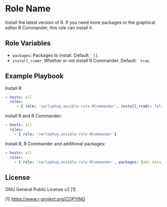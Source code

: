 Role Name
=========

Install the latest version of R. If you need more packages or the graphical editor R Commander, this role can install it. 


Role Variables
--------------
- ```packages```: Packages to install. Default: ``` []```. 
- ```install_rcmdr```: Whether or not install R Commander. Default: ``` true```.

Example Playbook
----------------

Install R:
```yml
- hosts: all
  roles:
	 - { role: 'serlophug.ansible-role-RCommander', install_rcmdr: false}
```

Install R and R Commander:
```yml
- hosts: all
  roles:
    - { role: 'serlophug.ansible-role-RCommander'}
```

Install R, R Commander and additional packages:
```yml
- hosts: all
  roles:
    - { role: 'serlophug.ansible-role-RCommander', packages: [abc.data, DidacticBoost] }
```

License
-------

GNU General Public License v2 [1]

[1] https://www.r-project.org/COPYING